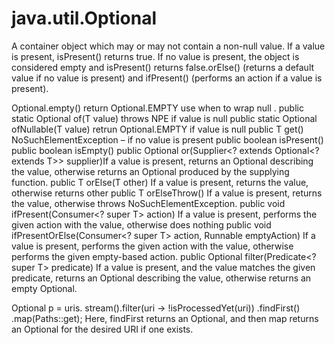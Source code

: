 # java.util.Optional

A container object which may or may not contain a non-null value. If a value is present, isPresent() returns true. 
If no value is present, the object is considered empty and isPresent() returns false.orElse() (returns a default value if no value is present)
and ifPresent() (performs an action if a value is present).

Optional.empty()   return  Optional.EMPTY  use when to wrap null .
public static <T> Optional<T> of(T value)   throws NPE if value is null
public static <T> Optional<T> ofNullable(T value)  retrun Optional.EMPTY if value is null
public T get()  NoSuchElementException – if no value is present
public boolean isPresent()
public boolean isEmpty()
public Optional<T> or(Supplier<? extends Optional<? extends T>> supplier)If a value is present, returns an Optional describing the value, otherwise returns an Optional produced by the supplying function.
public T orElse(T other) If a value is present, returns the value, otherwise returns other
public T orElseThrow() If a value is present, returns the value, otherwise throws NoSuchElementException.
public void ifPresent(Consumer<? super T> action) If a value is present, performs the given action with the value, otherwise does nothing
public void ifPresentOrElse(Consumer<? super T> action, Runnable emptyAction) If a value is present, performs the given action with the value, otherwise performs the given empty-based action.
public Optional<T> filter(Predicate<? super T> predicate)  If a value is present, and the value matches the given predicate, returns an Optional describing the value, otherwise returns an empty Optional.

Optional<Path> p = uris. stream().filter(uri -> !isProcessedYet(uri))
                   .findFirst()                   
                   .map(Paths::get);  Here, findFirst returns an Optional<URI>, and then map returns an Optional<Path> for the desired URI if one exists.
